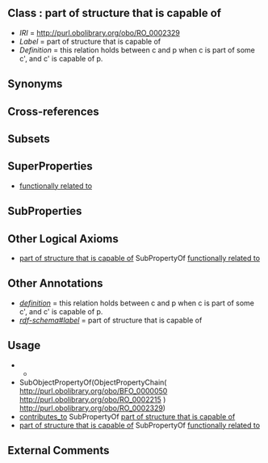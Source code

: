 
## Class : part of structure that is capable of

 * *IRI* = http://purl.obolibrary.org/obo/RO_0002329
 * *Label* = part of structure that is capable of
 * *Definition* = this relation holds between c and p when c is part of some c', and c' is capable of p.

## Synonyms


## Cross-references


## Subsets


## SuperProperties

 * [functionally related to](../../RO/28/RO_0002328.md)

## SubProperties


## Other Logical Axioms

 * [part of structure that is capable of](../../RO/29/RO_0002329.md) SubPropertyOf [functionally related to](../../RO/28/RO_0002328.md)

## Other Annotations

 * *[definition](../../IAO/15/IAO_0000115.md)* = this relation holds between c and p when c is part of some c', and c' is capable of p.
 * *[rdf-schema#label](../../el/rdf-schema#label.md)* = part of structure that is capable of

## Usage

 * -
 * SubObjectPropertyOf(ObjectPropertyChain( <http://purl.obolibrary.org/obo/BFO_0000050> <http://purl.obolibrary.org/obo/RO_0002215> ) <http://purl.obolibrary.org/obo/RO_0002329>)
 * [contributes_to](../../RO/26/RO_0002326.md) SubPropertyOf [part of structure that is capable of](../../RO/29/RO_0002329.md)
 * [part of structure that is capable of](../../RO/29/RO_0002329.md) SubPropertyOf [functionally related to](../../RO/28/RO_0002328.md)

## External Comments

